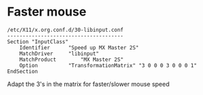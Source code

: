 # Faster mouse
```
/etc/X11/x.org.conf.d/30-libinput.conf
--------------------------------------
Section "InputClass"
	Identifier		"Speed up MX Master 2S"
	MatchDriver		"libinput"
	MatchProduct		"MX Master 2S"
	Option 			"TransformationMatrix" "3 0 0 0 3 0 0 0 1"
EndSection
```
Adapt the 3's in the matrix for faster/slower mouse speed
